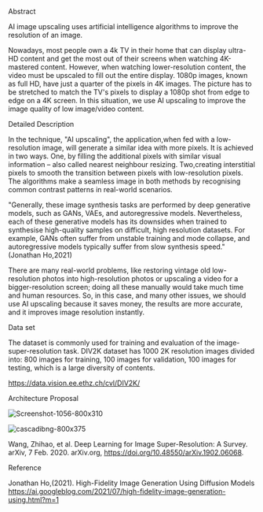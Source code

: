 Abstract

AI image upscaling uses artificial intelligence algorithms to improve the resolution of an image. 

Nowadays, most people own a 4k TV in their home that can display ultra-HD content and get the most out of their screens when watching 4K-mastered content. However, when watching lower-resolution content, the video must be upscaled to fill out the entire display. 1080p images, known as full HD, have just a quarter of the pixels in 4K images. The picture has to be stretched to match the TV's pixels to display a 1080p shot from edge to edge on a 4K screen. In this situation, we use AI upscaling to improve the image quality of low image/video content.


Detailed Description

In the technique, "AI upscaling", the application,when fed with a low-resolution image, will generate a similar idea with more
pixels. It is achieved in two ways. One, by filling the additional pixels with similar visual information – also called nearest neighbour resizing. Two,creating interstitial pixels to smooth the transition between pixels with low-resolution pixels. The algorithms make a seamless image in both methods by recognising
common contrast patterns in real-world scenarios. 

"Generally, these image synthesis tasks are performed by deep generative models, such as GANs, VAEs, and autoregressive models. Nevertheless, each of these generative models has its downsides when trained to synthesise high-quality samples on difficult, high resolution datasets. For example, GANs often suffer from unstable training and mode collapse, and autoregressive models typically suffer from slow synthesis speed." (Jonathan Ho,2021)

There are many real-world problems, like restoring vintage old low-resolution photos into high-resolution photos or upscaling a video for a bigger-resolution screen; doing all these manually would take much time and human resources. So, in this case, and many other issues, we should use AI upscaling because it saves money, the results are more accurate, and it improves image resolution instantly.


Data set

The dataset is commonly used for training and evaluation of the image-super-resolution task. DIV2K dataset has 1000 2K resolution images divided into: 800 images for training, 100 images for validation, 100 images for testing, which is a large diversity of contents.

https://data.vision.ee.ethz.ch/cvl/DIV2K/



Architecture Proposal

![Screenshot-1056-800x310](https://user-images.githubusercontent.com/114939556/202602258-c25f8eca-1210-4272-ad81-ceb959c0365b.jpg)

![cascadibng-800x375](https://user-images.githubusercontent.com/114939556/202602507-75d89f1f-25eb-4527-83a1-caec4ed4060a.jpg)



Wang, Zhihao, et al. Deep Learning for Image Super-Resolution: A Survey. arXiv, 7 Feb. 2020. arXiv.org, https://doi.org/10.48550/arXiv.1902.06068.




Reference 

Jonathan Ho,(2021). High-Fidelity Image Generation Using Diffusion Models https://ai.googleblog.com/2021/07/high-fidelity-image-generation-using.html?m=1
